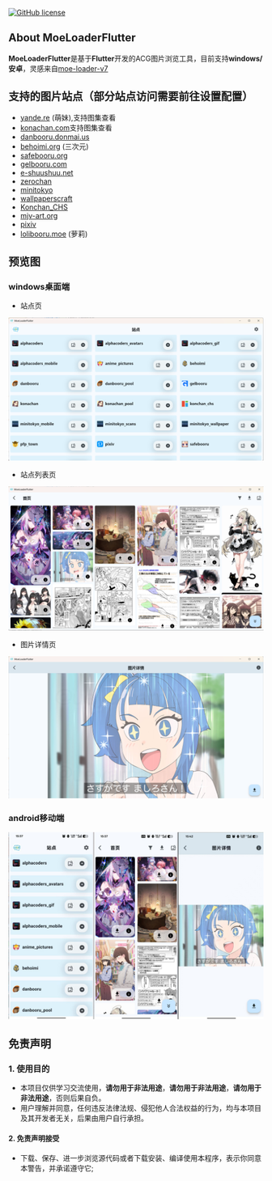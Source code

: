 [![GitHub license](https://raw.githubusercontent.com/Chihiro23333/MoeLoaderFlutter/c8f4acf60a7a277944ba27699fd130040471a26f/screenshot/icons/pywxdump.svg)](https://github.com/Chihiro23333/MoeLoaderFlutter/blob/master/LICENSE)
## About MoeLoaderFlutter
**MoeLoaderFlutter**是基于**Flutter**开发的ACG图片浏览工具，目前支持**windows/安卓**，灵感来自[moe-loader-v7](https://github.com/esonic/moe-loader-v7)
## 支持的图片站点（部分站点访问需要前往设置配置）
* [yande.re](https://yande.re) (萌妹),支持图集查看
* [konachan.com](https://konachan.com)支持图集查看
* [danbooru.donmai.us](https://danbooru.donmai.us)
* [behoimi.org](http://behoimi.org) (三次元)
* [safebooru.org](http://safebooru.org)
* [gelbooru.com](https://gelbooru.com)
* [e-shuushuu.net](http://e-shuushuu.net)
* [zerochan](www.zerochan.net)
* [minitokyo](http://www.minitokyo.net/)
* [wallpaperscraft](https://wallpaperscraft.com/)
* [Konchan_CHS](https://gelbooru.wjcodes.com/)
* [mjv-art.org](https://anime-pictures.net)
* [pixiv](www.pixiv.net)
* [lolibooru.moe](https://lolibooru.moe) (萝莉)

## 预览图
### windows桌面端
- 站点页

![windows_main](https://github.com/Chihiro23333/MoeLoaderFlutter/blob/master/screenshot/windows_main.png?raw=true)

- 站点列表页

![windows_home](https://github.com/Chihiro23333/MoeLoaderFlutter/blob/master/screenshot/windows_home.png?raw=true)

- 图片详情页

![windows_detail](https://github.com/Chihiro23333/MoeLoaderFlutter/blob/master/screenshot/windows_detail.png?raw=true)

### android移动端

![android_all](https://github.com/Chihiro23333/MoeLoaderFlutter/blob/master/screenshot/android_all.png?raw=true)


## 免责声明
### 1. 使用目的

* 本项目仅供学习交流使用，**请勿用于非法用途**，**请勿用于非法用途**，**请勿用于非法用途**，否则后果自负。
* 用户理解并同意，任何违反法律法规、侵犯他人合法权益的行为，均与本项目及其开发者无关，后果由用户自行承担。

#### 2. 免责声明接受

* 下载、保存、进一步浏览源代码或者下载安装、编译使用本程序，表示你同意本警告，并承诺遵守它;

